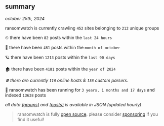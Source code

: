 
## summary
_october 25th, 2024_

ransomwatch is currently crawling `452` sites belonging to `212` unique groups

⏲ there have been `82` posts within the `last 24 hours`

🦈 there have been `461` posts within the `month of october`

🪐 there have been `1213` posts within the `last 90 days`

🏚 there have been `4181` posts within the `year of 2024`

_⚙️ there are currently `116` online hosts & `136` custom parsers._

🦕 ransomwatch has been running for `3 years, 1 months and 17 days` and indexed `13638` posts

_all data  [(groups)](http://ransomwhat.telemetry.ltd/groups) and [(posts)](http://ransomwhat.telemetry.ltd/posts) is available in JSON (updated hourly)_

> ransomwatch is fully [open source](https://github.com/joshhighet/ransomwatch#ransomwatch--). please consider [sponsoring](https://github.com/sponsors/joshhighet) if you find it useful!
